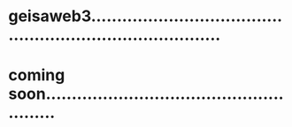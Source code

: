 # geisaweb3..............................................................................
# coming soon.......................................................
